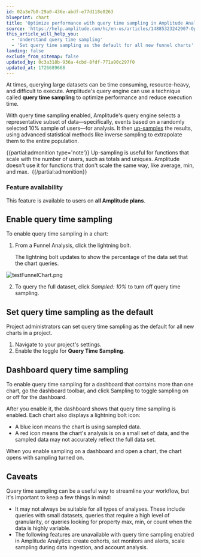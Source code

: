```yaml
---
id: 02a3e7b8-29a0-436e-abdf-e77d118e8263
blueprint: chart
title: 'Optimize performance with query time sampling in Amplitude Analytics'
source: 'https://help.amplitude.com/hc/en-us/articles/14885323242907-Optimize-performance-with-query-time-sampling-in-Amplitude-Analytics'
this_article_will_help_you:
  - 'Understand query time sampling'
  - 'Set query time sampling as the default for all new funnel charts'
landing: false
exclude_from_sitemap: false
updated_by: 0c3a318b-936a-4cbd-8fdf-771a90c297f0
updated_at: 1726689668
---
```

At times, querying large datasets can be time consuming, resource-heavy, and difficult to execute. Amplitude's query engine can use a technique called **query time sampling** to optimize performance and reduce execution time.

With query time sampling enabled, Amplitude's query engine selects a representative subset of data—specifically, events based on a randomly selected 10% sample of users—for analysis. It then [up-samples](https://en.wikipedia.org/wiki/Oversampling_and_undersampling_in_data_analysis) the results, using advanced statistical methods like inverse sampling to extrapolate them to the entire population.

{{partial:admonition type='note'}}
Up-sampling is useful for functions that scale with the number of users, such as totals and uniques. Amplitude doesn't use it for functions that don't scale the same way, like average, min, and max. 
{{/partial:admonition}}

### Feature availability

This feature is available to users on **all Amplitude plans**. 

## Enable query time sampling

To enable query time sampling in a chart:

1. From a Funnel Analysis, click the lightning bolt.

    The lightning bolt updates to show the percentage of the data set that the chart queries.

  ![testFunnelChart.png](/docs/output/img/charts/testfunnelchart-png.png)

2. To query the full dataset, click *Sampled: 10%* to turn off query time sampling.

## Set query time sampling as the default

Project administrators can set query time sampling as the default for all new charts in a project.

1. Navigate to your project's settings.
2. Enable the toggle for **Query Time Sampling**.

## Dashboard query time sampling

To enable query time sampling for a dashboard that contains more than one chart, go the dashboard toolbar, and click Sampling to toggle sampling on or off for the dashboard.

After you enable it, the dashboard shows that query time sampling is enabled. Each chart also displays a lightning bolt icon:

* A blue icon means the chart is using sampled data.
* A red icon means the chart's analysis is on a small set of data, and the sampled data may not accurately reflect the full data set.

When you enable sampling on a dashboard and open a chart, the chart opens with sampling turned on.

## Caveats

Query time sampling can be a useful way to streamline your workflow, but it's important to keep a few things in mind:

* It may not always be suitable for all types of analyses. These include queries with small datasets, queries that require a high level of granularity, or queries looking for property max, min, or count when the data is highly variable.
* The following features are unavailable with query time sampling enabled in Amplitude Analytics: create cohorts, set monitors and alerts, scale sampling during data ingestion, and account analysis.